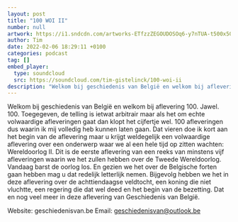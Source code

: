 ```yaml
---
layout: post
title: "100 WOI II"
number: null
artwork: https://i1.sndcdn.com/artworks-ETfzzZEGOUDOSOq6-y7nTUA-t500x500.jpg
author: Tim
date: 2022-02-06 18:29:11 +0100
categories: podcast
tag: []
embed_player:
  type: soundcloud
  src: https://soundcloud.com/tim-gistelinck/100-woi-ii
description: "Welkom bij geschiedenis van België en welkom bij aflevering 100."
---
```

Welkom bij geschiedenis van België en welkom bij aflevering 100. Jawel. 100. Toegegeven, de telling is ietwat arbitrair maar als het om echte volwaardige afleveringen gaat dan klopt het cijfertje wel. 100 afleveringen dus waarin ik mij volledig heb kunnen laten gaan. Dat vieren doe ik kort aan het begin van de aflevering maar u krijgt weldegelijk een volwaardige aflevering over een onderwerp waar we al een hele tijd op zitten wachten: Wereldoorlog II. Dit is de eerste aflevering van een reeks van minstens vijf afleveringen waarin we het zullen hebben over de Tweede Wereldoorlog. Vandaag barst de oorlog los. En gezien we het over de Belgische forten gaan hebben mag u dat redelijk letterlijk nemen. Bijgevolg hebben we het in deze aflevering over de achttiendaagse veldtocht, een koning die niet vluchtte, een regering die dat wel deed en het begin van de bezetting. Dat en nog veel meer in deze aflevering van Geschiedenis van België.

Website: geschiedenisvan.be
Email: geschiedenisvan@outlook.be
